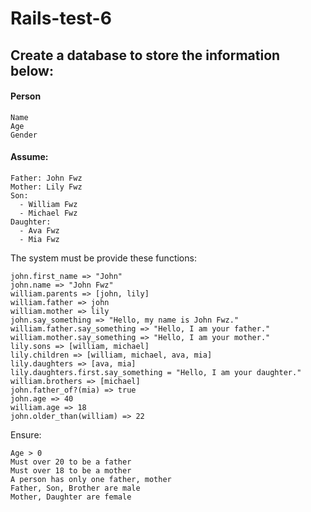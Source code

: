# Rails-test-6

## Create a database to store the information below:

#### Person
```
Name
Age
Gender
```

#### Assume:
```
Father: John Fwz
Mother: Lily Fwz
Son:
  - William Fwz
  - Michael Fwz 
Daughter:
  - Ava Fwz
  - Mia Fwz
```
The system must be provide these functions:
```
john.first_name => "John"
john.name => "John Fwz"
william.parents => [john, lily]
william.father => john
william.mother => lily
john.say_something => "Hello, my name is John Fwz."
william.father.say_something => "Hello, I am your father."
william.mother.say_something => "Hello, I am your mother."
lily.sons => [william, michael]
lily.children => [william, michael, ava, mia]
lily.daughters => [ava, mia]
lily.daughters.first.say_something = "Hello, I am your daughter."
william.brothers => [michael]
john.father_of?(mia) => true
john.age => 40
william.age => 18
john.older_than(william) => 22
```
Ensure:
```
Age > 0
Must over 20 to be a father
Must over 18 to be a mother
A person has only one father, mother
Father, Son, Brother are male
Mother, Daughter are female
```
